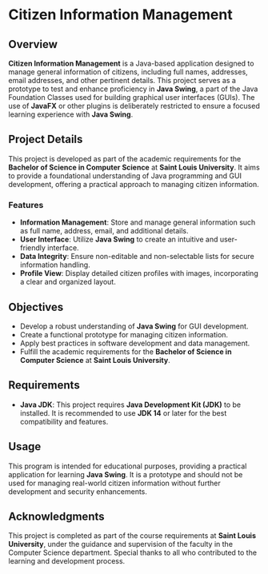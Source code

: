 # Citizen Information Management

## Overview
**Citizen Information Management** is a Java-based application designed to manage general information of citizens, including full names, addresses, email addresses, and other pertinent details. This project serves as a prototype to test and enhance proficiency in **Java Swing**, a part of the Java Foundation Classes used for building graphical user interfaces (GUIs). The use of **JavaFX** or other plugins is deliberately restricted to ensure a focused learning experience with **Java Swing**.

## Project Details
This project is developed as part of the academic requirements for the **Bachelor of Science in Computer Science** at **Saint Louis University**. It aims to provide a foundational understanding of Java programming and GUI development, offering a practical approach to managing citizen information.

### Features
- **Information Management**: Store and manage general information such as full name, address, email, and additional details.
- **User Interface**: Utilize **Java Swing** to create an intuitive and user-friendly interface.
- **Data Integrity**: Ensure non-editable and non-selectable lists for secure information handling.
- **Profile View**: Display detailed citizen profiles with images, incorporating a clear and organized layout.

## Objectives
- Develop a robust understanding of **Java Swing** for GUI development.
- Create a functional prototype for managing citizen information.
- Apply best practices in software development and data management.
- Fulfill the academic requirements for the **Bachelor of Science in Computer Science** at **Saint Louis University**.

## Requirements
- **Java JDK**: This project requires **Java Development Kit (JDK)** to be installed. It is recommended to use **JDK 14** or later for the best compatibility and features.

## Usage
This program is intended for educational purposes, providing a practical application for learning **Java Swing**. It is a prototype and should not be used for managing real-world citizen information without further development and security enhancements.

## Acknowledgments
This project is completed as part of the course requirements at **Saint Louis University**, under the guidance and supervision of the faculty in the Computer Science department. Special thanks to all who contributed to the learning and development process.
